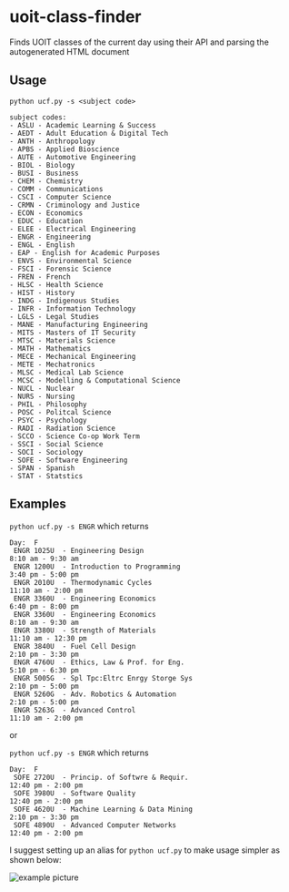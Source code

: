 # uoit-class-finder
Finds UOIT classes of the current day using their API and parsing the autogenerated HTML document

## Usage
`python ucf.py -s <subject code>`
```
subject codes:
- ASLU - Academic Learning & Success 
- AEDT - Adult Education & Digital Tech 
- ANTH - Anthropology 
- APBS - Applied Bioscience 
- AUTE - Automotive Engineering 
- BIOL - Biology 
- BUSI - Business 
- CHEM - Chemistry 
- COMM - Communications 
- CSCI - Computer Science 
- CRMN - Criminology and Justice 
- ECON - Economics 
- EDUC - Education 
- ELEE - Electrical Engineering 
- ENGR - Engineering 
- ENGL - English 
- EAP - English for Academic Purposes 
- ENVS - Environmental Science 
- FSCI - Forensic Science 
- FREN - French 
- HLSC - Health Science 
- HIST - History 
- INDG - Indigenous Studies 
- INFR - Information Technology 
- LGLS - Legal Studies 
- MANE - Manufacturing Engineering 
- MITS - Masters of IT Security 
- MTSC - Materials Science 
- MATH - Mathematics 
- MECE - Mechanical Engineering 
- METE - Mechatronics 
- MLSC - Medical Lab Science 
- MCSC - Modelling & Computational Science 
- NUCL - Nuclear 
- NURS - Nursing 
- PHIL - Philosophy 
- POSC - Politcal Science 
- PSYC - Psychology 
- RADI - Radiation Science 
- SCCO - Science Co-op Work Term 
- SSCI - Social Science 
- SOCI - Sociology 
- SOFE - Software Engineering 
- SPAN - Spanish 
- STAT - Statstics 
```
## Examples
`python ucf.py -s ENGR`
which returns
```
Day:  F
 ENGR 1025U  - Engineering Design
8:10 am - 9:30 am
 ENGR 1200U  - Introduction to Programming
3:40 pm - 5:00 pm
 ENGR 2010U  - Thermodynamic Cycles
11:10 am - 2:00 pm
 ENGR 3360U  - Engineering Economics
6:40 pm - 8:00 pm
 ENGR 3360U  - Engineering Economics
8:10 am - 9:30 am
 ENGR 3380U  - Strength of Materials
11:10 am - 12:30 pm
 ENGR 3840U  - Fuel Cell Design
2:10 pm - 3:30 pm
 ENGR 4760U  - Ethics, Law & Prof. for Eng.
5:10 pm - 6:30 pm
 ENGR 5005G  - Spl Tpc:Eltrc Enrgy Storge Sys
2:10 pm - 5:00 pm
 ENGR 5260G  - Adv. Robotics & Automation
2:10 pm - 5:00 pm
 ENGR 5263G  - Advanced Control
11:10 am - 2:00 pm
``` 

or 

`python ucf.py -s ENGR` 
which returns
```
Day:  F
 SOFE 2720U  - Princip. of Softwre & Requir.
12:40 pm - 2:00 pm
 SOFE 3980U  - Software Quality
12:40 pm - 2:00 pm
 SOFE 4620U  - Machine Learning & Data Mining
2:10 pm - 3:30 pm
 SOFE 4890U  - Advanced Computer Networks
12:40 pm - 2:00 pm
```

I suggest setting up an alias for `python ucf.py` to make usage simpler as shown below:

![example picture](https://i.imgur.com/0FYwGlC.png)
